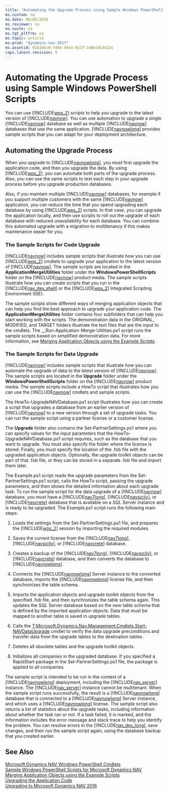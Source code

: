 ```yaml
---
title: "Automating the Upgrade Process using Sample Windows PowerShell Scripts"
ms.custom: na
ms.date: 06/05/2016
ms.reviewer: na
ms.suite: na
ms.tgt_pltfrm: na
ms.topic: article
ms-prod: "dynamics-nav-2017"
ms.assetid: 91b2dbc0-7d66-49ce-811f-140e18c4412c
caps.latest.revision: 9
---
```

# Automating the Upgrade Process using Sample Windows PowerShell Scripts
You can use [!INCLUDE[wps_2](includes/wps_2_md.md)] scripts to help you upgrade to the latest version of [!INCLUDE[navnow](includes/navnow_md.md)]. You can use automation to upgrade a single [!INCLUDE[navnow](includes/navnow_md.md)] database as well as multiple [!INCLUDE[navnow](includes/navnow_md.md)] databases that use the same application. [!INCLUDE[navnowlong](includes/navnowlong_md.md)] provides sample scripts that you can adapt for your deployment architecture.  
  
## Automating the Upgrade Process  
 When you upgrade to [!INCLUDE[navnowlong](includes/navnowlong_md.md)], you must first upgrade the application code, and then you upgrade the data. By using [!INCLUDE[wps_2](includes/wps_2_md.md)], you can automate both parts of the upgrade process. Also, you can use the same scripts to test each step in your upgrade process before you upgrade production databases.  
  
 Also, if you maintain multiple [!INCLUDE[navnow](includes/navnow_md.md)] databases, for example if you support multiple customers with the same [!INCLUDE[navnow](includes/navnow_md.md)] application, you can reduce the time that you spend upgrading each database by using [!INCLUDE[wps_2](includes/wps_2_md.md)] scripts. In that case, you can upgrade the application locally, and then use scripts to roll out the upgrade of each database with reduced unavailability for each database. You can combine this automated upgrade with a migration to multitenancy if this makes maintenance easier for you.  
  
### The Sample Scripts for Code Upgrade  
 [!INCLUDE[navnow](includes/navnow_md.md)] includes sample scripts that illustrate how you can use [!INCLUDE[wps_2](includes/wps_2_md.md)] cmdlets to upgrade your application to the latest version of [!INCLUDE[navnow](includes/navnow_md.md)]. The sample scripts are located in the **ApplicationMergeUtilities** folder under the **WindowsPowerShellScripts** folder on the [!INCLUDE[navnow](includes/navnow_md.md)] product media. The sample scripts illustrate how you can create scripts that you run in the [!INCLUDE[nav_dev_shell](includes/nav_dev_shell_md.md)] or the [!INCLUDE[wps_2](includes/wps_2_md.md)] Integrated Scripting Environment \(ISE\).  
  
 The sample scripts show different ways of merging application objects that can help you find the best approach to upgrade your application code. The **ApplicationMergeUtilities** folder contains four subfolders that can help you start working with the scripts. The demonstration data in the ORIGINAL, MODIFIED, and TARGET folders illustrate the text files that are the input to the cmdlets. The \_\_Run\-Application\-Merge\-Utilities.ps1 script runs the sample scripts based on simplified demonstration data. For more information, see [Merging Application Objects using the Example Scripts](Merging-Application-Objects-using-the-Example-Scripts.md).  
  
### The Sample Scripts for Data Upgrade  
 [!INCLUDE[navnow](includes/navnow_md.md)] includes sample scripts that illustrate how you can automate the upgrade of data to the latest version of [!INCLUDE[navnow](includes/navnow_md.md)]. The sample scripts are located in the **Upgrade** folder under the **WindowsPowerShellScripts** folder on the [!INCLUDE[navnow](includes/navnow_md.md)] product media. The sample scripts include a HowTo script that illustrates how you can use the [!INCLUDE[navnow](includes/navnow_md.md)] cmdlets and sample scripts.  
  
 The HowTo\-UpgradeNAVDatabase.ps1 script illustrates how you can create a script that upgrades a database from an earlier version of [!INCLUDE[navnow](includes/navnow_md.md)] to a new version through a set of upgrade tasks. You can run the sample script using a partner license or a customer license.  
  
 The **Upgrade** folder also contains the Set\-PartnerSettings.ps1 where you can specify values for the input parameters that the HowTo\-UpgradeNAVDatabase.ps1 script requires, such as the database that you want to upgrade. You must also specify the folder where the license is stored. Finally, you must specify the location of the .fob file with the upgraded application objects. Optionally, the upgrade toolkit objects can be part of that .fob file, or they can be stored in a separate .fob file and import them later.  
  
 The Example.ps1 script reads the upgrade parameters from the Set\-PartnerSettings.ps1 script, calls the HowTo script, passing the upgrade parameters, and then shows the detailed information about each upgrade task. To run the sample script for the data upgrade of a [!INCLUDE[navnow](includes/navnow_md.md)] database, you must have a [!INCLUDE[nav7long](includes/nav7long_md.md)], [!INCLUDE[navsicily](includes/navsicily_md.md)], or [!INCLUDE[navcrete](includes/navcrete_md.md)] database that is available on a SQL Server instance and is ready to be upgraded. The Example.ps1 script runs the following main steps:  
  
1.  Loads the settings from the Set\-PartnerSettings.ps1 file, and prepares the [!INCLUDE[wps_2](includes/wps_2_md.md)] session by importing the required modules.  
  
2.  Saves the current license from the [!INCLUDE[nav7long](includes/nav7long_md.md)], [!INCLUDE[navsicily](includes/navsicily_md.md)], or [!INCLUDE[navcrete](includes/navcrete_md.md)] database.  
  
3.  Creates a backup of the [!INCLUDE[nav7long](includes/nav7long_md.md)], [!INCLUDE[navsicily](includes/navsicily_md.md)], or [!INCLUDE[navcrete](includes/navcrete_md.md)] database, and then converts the database to [!INCLUDE[navnowlong](includes/navnowlong_md.md)].  
  
4.  Connects the [!INCLUDE[navnowlong](includes/navnowlong_md.md)] Server instance to the converted database, imports the [!INCLUDE[navnowlong](includes/navnowlong_md.md)] license file, and then synchronizes the table schema.  
  
5.  Imports the application objects and upgrade toolkit objects from the specified .fob file, and then synchronizes the table schema again. This updates the SQL Server database based on the new table schema that is defined by the imported application objects. Data that must be mapped to another table is saved in upgrade tables.  
  
6.  Calls the [T:Microsoft.Dynamics.Nav.Management.Cmdlets.Start\-NAVDataUpgrade](assetId:///T:Microsoft.Dynamics.Nav.Management.Cmdlets.Start-NAVDataUpgrade) cmdlet to verify the data upgrade preconditions and transfer data from the upgrade tables to the destination tables.  
  
7.  Deletes all obsolete tables and the upgrade toolkit objects.  
  
8.  Initializes all companies in the upgraded database. If you specified a RapidStart package in the Set\-PartnerSettings.ps1 file, the package is applied to all companies.  
  
 The sample script is intended to be run in the context of a [!INCLUDE[navnowlong](includes/navnowlong_md.md)] deployment, including the [!INCLUDE[nav_server](includes/nav_server_md.md)] instance. The [!INCLUDE[nav_server](includes/nav_server_md.md)] instance cannot be multitenant. When the sample script runs successfully, the result is a [!INCLUDE[navnowlong](includes/navnowlong_md.md)] database that is connected to a [!INCLUDE[navnowlong](includes/navnowlong_md.md)] Server instance, and which uses a [!INCLUDE[navnowlong](includes/navnowlong_md.md)] license. The sample script also returns a list of statistics about the upgrade tasks, including information about whether the task ran or not. If a task failed, it is marked, and the information includes the error message and stack trace to help you identify the problem. You can resolve errors in the [!INCLUDE[nav_dev_long](includes/nav_dev_long_md.md)], save changes, and then run the sample script again, using the database backup that you created earlier.  
  
## See Also  
 [Microsoft Dynamics NAV Windows PowerShell Cmdlets](Microsoft-Dynamics-NAV-Windows-PowerShell-Cmdlets.md)   
 [Sample Windows PowerShell Scripts for Microsoft Dynamics NAV](Sample-Windows-PowerShell-Scripts-for-Microsoft-Dynamics-NAV.md)   
 [Merging Application Objects using the Example Scripts](Merging-Application-Objects-using-the-Example-Scripts.md)   
 [Upgrading the Application Code](Upgrading-the-Application-Code.md)   
 [Upgrading to Microsoft Dynamics NAV 2016](Upgrading-to-Microsoft-Dynamics-NAV-2016.md)